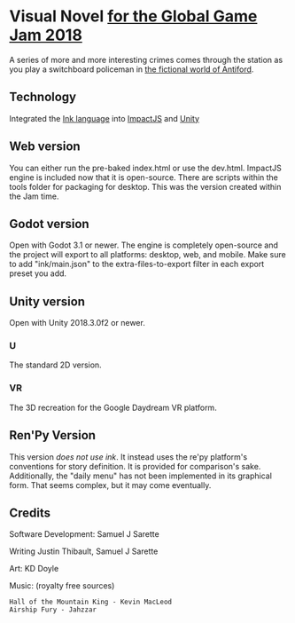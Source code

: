 # Visual Novel [for the Global Game Jam 2018](https://globalgamejam.org/2018/games/switchboard-copper)
A series of more and more interesting crimes comes through the station as you play a switchboard policeman in [the fictional world of Antiford]( https://citizensofantiford.com ).

## Technology
Integrated the [Ink language](https://www.inklestudios.com/ink/) into [ImpactJS]( http://impactjs.com/ ) and [Unity]( https://unity3d.com/ )

## Web version
You can either run the pre-baked index.html or use the dev.html.
ImpactJS engine is included now that it is open-source.
There are scripts within the tools folder for packaging for desktop.
This was the version created within the Jam time.

## Godot version
Open with Godot 3.1 or newer.
The engine is completely open-source and the project will export to all platforms: desktop, web, and mobile.
Make sure to add "ink/main.json" to the extra-files-to-export filter in each export preset you add.

## Unity version
Open with Unity 2018.3.0f2 or newer.

### U
The standard 2D version.

### VR
The 3D recreation for the Google Daydream VR platform.

## Ren'Py Version
This version *does not use ink*. It instead uses the re'py platform's conventions for story definition. It is provided for comparison's sake.
Additionally, the "daily menu" has not been implemented in its graphical form. That seems complex, but it may come eventually.

## Credits
Software Development: Samuel J Sarette

Writing Justin Thibault, Samuel J Sarette

Art: KD Doyle

Music: (royalty free sources)

    Hall of the Mountain King - Kevin MacLeod
    Airship Fury - Jahzzar


